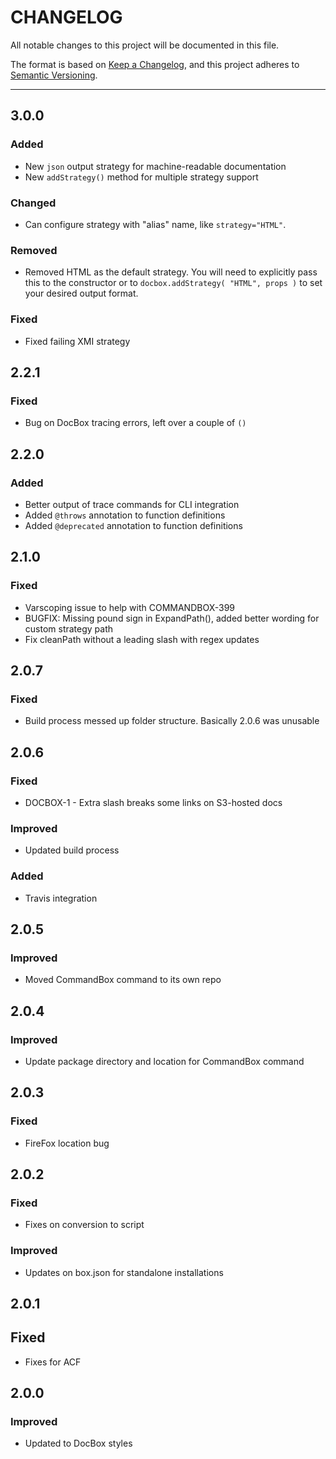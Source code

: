 # CHANGELOG

All notable changes to this project will be documented in this file.

The format is based on [Keep a Changelog](https://keepachangelog.com/en/1.0.0/),
and this project adheres to [Semantic Versioning](https://semver.org/spec/v2.0.0.html).

----

## 3.0.0

### Added

* New `json` output strategy for machine-readable documentation
* New `addStrategy()` method for multiple strategy support

### Changed

* Can configure strategy with "alias" name, like `strategy="HTML"`.

### Removed

* Removed HTML as the default strategy. You will need to explicitly pass this to the constructor or to `docbox.addStrategy( "HTML", props )` to set your desired output format.

### Fixed

* Fixed failing XMI strategy

## 2.2.1

### Fixed

* Bug on DocBox tracing errors, left over a couple of `()`

## 2.2.0

### Added

* Better output of trace commands for CLI integration
* Added `@throws` annotation to function definitions
* Added `@deprecated` annotation to function definitions
## 2.1.0

### Fixed

* Varscoping issue to help with COMMANDBOX-399
* BUGFIX: Missing pound sign in ExpandPath(), added better wording for custom strategy path
* Fix cleanPath without a leading slash with regex updates

## 2.0.7

### Fixed

* Build process messed up folder structure. Basically 2.0.6 was unusable

## 2.0.6

### Fixed

* DOCBOX-1 - Extra slash breaks some links on S3-hosted docs

### Improved

* Updated build process

### Added

* Travis integration

## 2.0.5

### Improved

* Moved CommandBox command to its own repo

## 2.0.4

### Improved

* Update package directory and location for CommandBox command

## 2.0.3

### Fixed

* FireFox location bug

## 2.0.2

### Fixed

* Fixes on conversion to script

### Improved

* Updates on box.json for standalone installations

## 2.0.1

## Fixed

* Fixes for ACF

## 2.0.0

### Improved

* Updated to DocBox styles